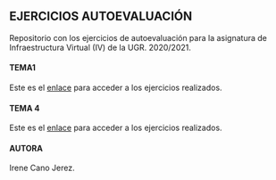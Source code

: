## EJERCICIOS AUTOEVALUACIÓN
Repositorio con los ejercicios de autoevaluación para la asignatura de Infraestructura Virtual (IV) de la UGR. 2020/2021.

#### TEMA1
Este es el [enlace](https://github.com/irenecj/ejercicios-autoevaluacion-IV/blob/main/TEMA1/EjerciciosIV-Tema1.md) para acceder a los ejercicios realizados.

#### TEMA 4
Este es el [enlace](https://github.com/irenecj/ejercicios-autoevaluacion-IV/blob/main/TEMA3/EjerciciosIV-Tema4.md) para acceder a los ejercicios realizados.
#### AUTORA
Irene Cano Jerez.
